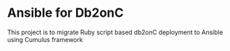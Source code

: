 # Ansible for Db2onC
This project is to migrate Ruby script based db2onC deployment to Ansible using Cumulus framework
